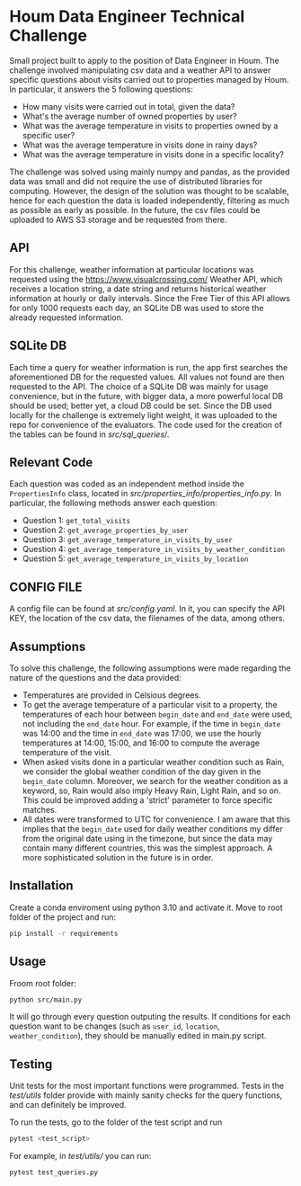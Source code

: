 # Houm Data Engineer Technical Challenge

Small project built to apply to the position of Data Engineer in Houm. The challenge involved manipulating csv data and a weather API to answer specific questions about visits carried out to properties managed by Houm. In particular, it answers the 5 following questions:

- How many visits were carried out in total, given the data?
- What's the average number of owned properties by user?
- What was the average temperature in visits to properties owned by a specific user?
- What was the average temperature in visits done in rainy days?
- What was the average temperature in visits done in a specific locality?

The challenge was solved using mainly numpy and pandas, as the provided data was small and did not require the use of distributed libraries for computing. However, the design of the solution was thought to be scalable, hence for each question the data is loaded independently, filtering as much as possible as early as possible. In the future, the csv files could be uploaded to AWS S3 storage and be requested from there.

## API
For this challenge, weather information at particular locations was requested using the https://www.visualcrossing.com/ Weather API, which receives a location string, a date string and returns historical weather information at hourly or daily intervals. Since the Free Tier of this API allows for only 1000 requests each day, an SQLite DB was used to store the already requested information.



## SQLite DB
Each time a query for weather information is run, the app first searches the aforementioned DB for the requested values. All values not found are then requested to the API. The choice of a SQLite DB was mainly for usage convenience, but in the future, with bigger data, a more powerful local DB should be used; better yet, a cloud DB could be set. Since the DB used locally for the challenge is extremely light weight, it was uploaded to the repo for convenience of the evaluators. 
The code used for the creation of the tables can be found in _src/sql_queries_/.

## Relevant Code
Each question was coded as an independent method inside the `PropertiesInfo` class, located in _src/properties_info/properties_info.py_. In particular, the following methods answer each question:
- Question 1: `get_total_visits`
- Question 2: `get_average_properties_by_user`
- Question 3: `get_average_temperature_in_visits_by_user`
- Question 4: `get_average_temperature_in_visits_by_weather_condition`
- Question 5: `get_average_temperature_in_visits_by_location`

## CONFIG FILE
A config file can be found at _src/config.yaml_. In it, you can specify the API KEY, the location of the csv data, the filenames of the data, among others. 

## Assumptions

To solve this challenge, the following assumptions were made regarding the nature of the questions and the data provided:
- Temperatures are provided in Celsious degrees.
- To get the average temperature of a particular visit to a property, the temperatures of each hour between `begin_date` and `end_date` were used, not including the `end_date` hour. For example, if the time in `begin_date` was 14:00 and the time in `end_date` was 17:00, we use the hourly temperatures at 14:00, 15:00, and 16:00 to compute the average temperature of the visit.
- When asked visits done in a particular weather condition such as Rain, we consider the global weather condition of the day given in the `begin_date` column. Moreover, we search for the weather condition as a keyword, so, Rain would also imply Heavy Rain, Light Rain, and so on. This could be improved adding a 'strict' parameter to force specific matches.
- All dates were transformed to UTC for convenience. I am aware that this implies that the `begin_date` used for daily weather conditions my differ from the original date using in the timezone, but since the data may contain many different countries, this was the simplest approach. A more sophisticated solution in the future is in order.




## Installation

Create a conda enviroment using python 3.10 and activate it. Move to root folder of the project and run:

```sh
pip install -r requirements
```

## Usage
Froom root folder:
```sh
python src/main.py
```
It will go through every question outputing the results. If conditions for each question want to be changes (such as `user_id`, `location`, `weather_condition`), they should be manually edited in main.py script.

## Testing

Unit tests for the most important functions were programmed. Tests in the _test/utils_ folder provide with mainly sanity checks for the query functions, and can definitely be improved.

To run the tests, go to the folder of the test script and run
```sh
pytest <test_script>
```
For example, in _test/utils/_ you can run:
```sh
pytest test_queries.py
```

